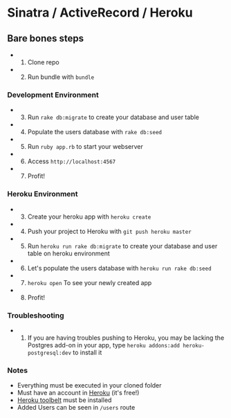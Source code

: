 # Sinatra / ActiveRecord / Heroku
## Bare bones steps
* 1. Clone repo
* 2. Run bundle with `bundle`

### Development Environment
* 3. Run `rake db:migrate` to create your database and user table
* 4. Populate the users database with `rake db:seed`
* 5. Run `ruby app.rb` to start your webserver
* 6. Access `http://localhost:4567`
* 7. Profit!

### Heroku Environment
* 3. Create your heroku app with `heroku create`
* 4. Push your project to Heroku with `git push heroku master`
* 5. Run `heroku run rake db:migrate` to create your database and user table on heroku
environment
* 6. Let's populate the users database with `heroku run rake db:seed`
* 7. `heroku open` To see your newly created app
* 8. Profit!

### Troubleshooting
* 1. If you are having troubles pushing to Heroku, you may be lacking the Postgres add-on in your app, type `heroku addons:add heroku-postgresql:dev` to install it

### Notes
* Everything must be executed in your cloned folder
* Must have an account in [Heroku](http://heroku.com) (it's free!)
* [Heroku toolbelt](https://toolbelt.heroku.com/) must be installed
* Added Users can be seen in `/users` route